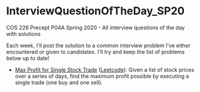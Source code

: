 # InterviewQuestionOfTheDay_SP20
COS 226 Precept P04A Spring 2020 - All interview questions of the day with solutions

Each week, I'll post the solution to a common interview problem I've either encountered or given to candidates. I'll try and keep the list of problems below up to date!

- [Max Profit for Single Stock Trade](https://github.com/cdsciavolino/InterviewQuestionOfTheDay_SP20/blob/master/IQOD/src/QuestionSolutions.java#L26) ([Leetcode](https://leetcode.com/problems/best-time-to-buy-and-sell-stock/)): Given a list of stock prices over a series of days, find the maximum profit possible by executing a single trade (one buy and one sell).
